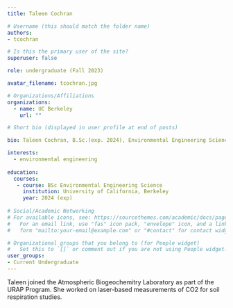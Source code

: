```yaml
---
title: Taleen Cochran

# Username (this should match the folder name)
authors:
- tcochran

# Is this the primary user of the site?
superuser: false

role: undergraduate (Fall 2023)

avatar_filename: tcochran.jpg

# Organizations/Affiliations
organizations:
  - name: UC Berkeley
    url: ""

# Short bio (displayed in user profile at end of posts)

bio: Taleen Cochran, B.Sc.(exp. 2024), Environmental Engineering Science, University of California at Berkeley. URAP researcher in Atmospheric Biogeochemistry Lab (Sept - Dec 2023).   

interests:
  - environmental engineering
  
education:
  courses:
   - course: BSc Environmental Engineering Science
     institution: University of California, Berkeley
     year: 2024 (exp)
      
# Social/Academic Networking
# For available icons, see: https://sourcethemes.com/academic/docs/page-builder/#icons
#   For an email link, use "fas" icon pack, "envelope" icon, and a link in the
#   form "mailto:your-email@example.com" or "#contact" for contact widget.

# Organizational groups that you belong to (for People widget)
#   Set this to `[]` or comment out if you are not using People widget.
user_groups:
- Current Undergraduate
---
```


Taleen joined the Atmospheric Biogeochemitry Laboratory as part of the URAP Program.  She worked on laser-based measurements of CO2 for soil respiration studies.  
